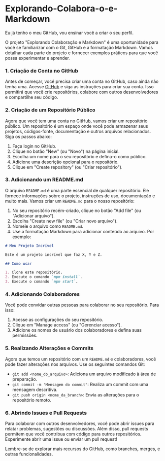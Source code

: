 # Explorando-Colabora-o-e-Markdown

Eu já tenho o meu GitHub, vou ensinar você a criar o seu perfil. 

O projeto "Explorando Colaboração e Markdown" é uma oportunidade para você se familiarizar com o Git, GitHub e a formatação Markdown. Vamos detalhar cada parte do projeto e fornecer exemplos práticos para que você possa experimentar e aprender.

### 1. **Criação de Conta no GitHub**
Antes de começar, você precisa criar uma conta no GitHub, caso ainda não tenha uma. Acesse [GitHub](https://github.com/) e siga as instruções para criar sua conta. Isso permitirá que você crie repositórios, colabore com outros desenvolvedores e compartilhe seu código.

### 2. **Criação de um Repositório Público**
Agora que você tem uma conta no GitHub, vamos criar um repositório público. Um repositório é um espaço onde você pode armazenar seus projetos, códigos-fonte, documentação e outros arquivos relacionados. Siga os passos abaixo:

1. Faça login no GitHub.
2. Clique no botão "New" (ou "Novo") na página inicial.
3. Escolha um nome para o seu repositório e defina-o como público.
4. Adicione uma descrição opcional para o repositório.
5. Clique em "Create repository" (ou "Criar repositório").

### 3. **Adicionando um README.md**
O arquivo `README.md` é uma parte essencial de qualquer repositório. Ele fornece informações sobre o projeto, instruções de uso, documentação e muito mais. Vamos criar um `README.md` para o nosso repositório:

1. No seu repositório recém-criado, clique no botão "Add file" (ou "Adicionar arquivo").
2. Escolha "Create new file" (ou "Criar novo arquivo").
3. Nomeie o arquivo como `README.md`.
4. Use a formatação Markdown para adicionar conteúdo ao arquivo. Por exemplo:

```markdown
# Meu Projeto Incrível

Este é um projeto incrível que faz X, Y e Z.

## Como usar

1. Clone este repositório.
2. Execute o comando `npm install`.
3. Execute o comando `npm start`.
```

### 4. **Adicionando Colaboradores**
Você pode convidar outras pessoas para colaborar no seu repositório. Para isso:

1. Acesse as configurações do seu repositório.
2. Clique em "Manage access" (ou "Gerenciar acesso").
3. Adicione os nomes de usuário dos colaboradores e defina suas permissões.

### 5. **Realizando Alterações e Commits**
Agora que temos um repositório com um `README.md` e colaboradores, você pode fazer alterações nos arquivos. Use os seguintes comandos Git:

- `git add <nome_do_arquivo>`: Adiciona um arquivo modificado à área de preparação.
- `git commit -m "Mensagem do commit"`: Realiza um commit com uma mensagem descritiva.
- `git push origin <nome_da_branch>`: Envia as alterações para o repositório remoto.

### 6. **Abrindo Issues e Pull Requests**
Para colaborar com outros desenvolvedores, você pode abrir issues para relatar problemas, sugestões ou discussões. Além disso, pull requests permitem que você contribua com código para outros repositórios. Experimente abrir uma issue ou enviar um pull request!

Lembre-se de explorar mais recursos do GitHub, como branches, merges, e outras funcionalidades.
